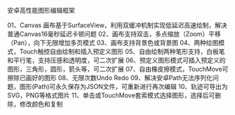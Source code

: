 安卓高性能图形编辑框架

01、Canvas 画布基于SurfaceView，利用双缓冲机制实现低延迟高速绘制，解决普通Canvas16毫秒延迟卡顿问题
02、画布支持双击，多点缩放（Zoom）平移（Pan），向下无限增加多页模式
03、画布支持背景色或背景图
04、两种绘图模式，Touch触控自由绘制和插入预定义图形
05、自由绘制两种笔形支持，白板笔和平行笔，支持压感和透明度，可二次扩展
06、预定义图形模式可插入预定义的图形，三角形，圆形，箭头等，可二次扩展
07、自由橡皮擦模式，TouchMove可擦除已画好的图形
08、无限次数Undo Redo
09、解决安卓Path无法序列化问题，图形(Path)可永久保存为JSON文件，可重新进行再次编辑
10、轨迹可导出为SVG，PNG等格式图片
11、单击或TouchMove套索模式选择图形，选择后可删除，修改颜色和复制
